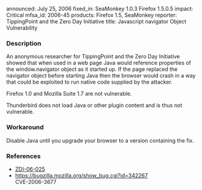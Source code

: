 announced: July 25, 2006
fixed_in: SeaMonkey 1.0.3
          Firefox 1.5.0.5
impact: Critical
mfsa_id: 2006-45
products: Firefox 1.5, SeaMonkey
reporter: TippingPoint and the Zero Day Initiative
title: Javascript navigator Object Vulnerability

<h3>Description</h3>

<p>An anonymous researcher for TippingPoint and the Zero Day Initiative showed
that when used in a web page Java would reference properties of the
window.navigator object as it started up. If the page replaced the
navigator object before starting Java then the browser would crash in a
way that could be exploited to run native code supplied by the attacker.</p>

<p>Firefox 1.0 and Mozilla Suite 1.7 are not vulnerable.</p>

<p>Thunderbird does not load Java or other plugin content and is thus
not vulnerable.</p>

<h3>Workaround</h3>

<p>Disable Java until you upgrade your browser to a version
containing the fix.</p>

<h3>References</h3>

<ul>
<li><a href="http://www.zerodayinitiative.com/advisories/ZDI-06-025.html">ZDI-06-025</a></li>
<li><a href="https://bugzilla.mozilla.org/show_bug.cgi?id=342267">
https://bugzilla.mozilla.org/show_bug.cgi?id=342267</a><br/>
CVE-2006-3677</li>
</ul>



